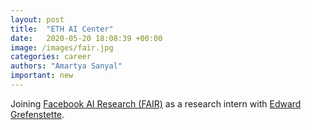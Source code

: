 ```yaml
---
layout: post
title:  "ETH AI Center"
date:   2020-05-20 18:08:39 +00:00
image: /images/fair.jpg
categories: career
authors: "Amartya Sanyal"
important: new
---
```

Joining <a href="https://ai.facebook.com/"> Facebook AI Research (FAIR)</a> as a research intern with <a href="https://www.egrefen.com/"> Edward Grefenstette</a>.